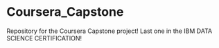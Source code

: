 # Coursera_Capstone
Repository for the Coursera Capstone project! Last one in the IBM DATA SCIENCE CERTIFICATION! 
